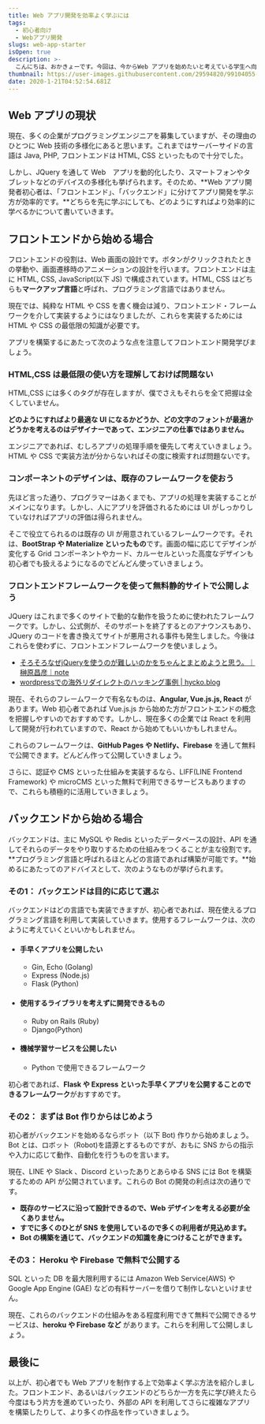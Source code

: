 ```yaml
---
title: Web アプリ開発を効率よく学ぶには
tags: 
  - 初心者向け 
  - Webアプリ開発 
slugs: web-app-starter 
isOpen: true  
description: >-
  こんにちは、おかきょーです。今回は、今からWeb アプリを始めたいと考えている学生へ向けて、個人的に効率よくWeb アプリ開発を学ぶ方法について書いて行きたいと考えてこの記事を書きました。
thumbnail: https://user-images.githubusercontent.com/29594820/99104055-cd990300-2623-11eb-9891-3081271c5655.png
date: 2020-1-21T04:52:54.681Z
---
```


## Web アプリの現状

現在、多くの企業がプログラミングエンジニアを募集していますが、その理由のひとつに Web 技術の多様化にあると思います。これまではサーバーサイドの言語は Java, PHP, フロントエンドは HTML, CSS といったもので十分でした。

しかし、JQuery を通して Web　アプリを動的化したり、スマートフォンやタブレットなどのデバイスの多様化も挙げられます。そのため、**Web アプリ開発者初心者は、「フロントエンド」、「バックエンド」に分けてアプリ開発を学ぶ方が効率的です。**どちらを先に学ぶにしても、どのようにすればより効率的に学べるかについて書いていきます。

## フロントエンドから始める場合

フロントエンドの役割は、Web 画面の設計です。ボタンがクリックされたときの挙動や、画面遷移時のアニメーションの設計を行います。フロントエンドは主に HTML, CSS, JavaScript(以下 JS) で構成されています。HTML, CSS はどちらも**マークアップ言語**と呼ばれ、プログラミング言語ではありません。

現在では、純粋な HTML や CSS を書く機会は減り、フロントエンド・フレームワークを介して実装するようにはなりましたが、これらを実装するためには HTML や CSS の最低限の知識が必要です。

アプリを構築するにあたって次のような点を注意してフロントエンド開発学びましょう。

### HTML,CSS は最低限の使い方を理解しておけば問題ない

HTML,CSS には多くのタグが存在しますが、僕でさえもそれらを全て把握は全くしていません。

**どのようにすればより最適な UI になるかどうか、どの文字のフォントが最適かどうかを考えるのはデザイナーであって、エンジニアの仕事ではありません。**   
  
エンジニアであれば、むしろアプリの処理手順を優先して考えていきましょう。HTML や CSS で実装方法が分からないればその度に検索すれば問題ないです。

### コンポーネントのデザインは、既存のフレームワークを使おう
先ほど言った通り、プログラマーはあくまでも、アプリの処理を実装することがメインになります。しかし、人にアプリを評価されるためには UI がしっかりしていなければアプリの評価は得られません。

そこで役立てられるのは既存の UI が用意されているフレームワークです。それは、**BootStrap や Materialize といったもの**です。画面の幅に応じてデザインが変化する Grid コンポーネントやカード、カルーセルといった高度なデザインも初心者でも扱えるようになるのでどんどん使っていきましょう。

### フロントエンドフレームワークを使って無料静的サイトで公開しよう
JQuery はこれまで多くのサイトで動的な動作を扱うために使われたフレームワークです。しかし、公式側が、そのサポートを終了するとのアナウンスもあり、JQuery のコードを書き換えてサイトが悪用される事件も発生しました。今後はこれらを使わずに、フロントエンドフレームワークを使いましょう。

 
- [そろそろなぜjQueryを使うのが難しいのかをちゃんとまとめようと思う。｜榊原昌彦｜note](https://note.com/rdlabo/n/ndfe07e0c0bcb?creator_urlname=rdlabo)
- [wordpressでの海外リダイレクトのハッキング事例 \| hycko.blog](https://blog.hycko.net/5510.php)

現在、それらのフレームワークで有名なものは、**Angular, Vue.js.js, React** があります。Web 初心者であれば Vue.js.js から始めた方がフロントエンドの概念を把握しやすいのでおすすめです。しかし、現在多くの企業では React を利用して開発が行われていますので、React から始めてもいいかもしれません。


これらのフレームワークは、**GitHub Pages や Netlify、Firebase** を通して無料で公開できます。どんどん作って公開していきましょう。

さらに、認証や CMS といった仕組みを実装するなら、LIFF(LINE Frontend Framework) や microCMS といった無料で利用できるサービスもありますので、これらも積極的に活用していきましょう。

## バックエンドから始める場合

バックエンドは、主に MySQL や Redis といったデータベースの設計、API を通してそれらのデータをやり取りするための仕組みをつくることが主な役割です。**プログラミング言語と呼ばれるほとんどの言語であれば構築が可能です。**始めるにあたってのアドバイスとして、次のようなものが挙げられます。

### その1： バックエンドは目的に応じて選ぶ

バックエンドはどの言語でも実装できますが、初心者であれば、現在使えるプログラミング言語を利用して実装していきます。使用するフレームワークは、次のように考えていくといいかもしれません。

- ####  手早くアプリを公開したい
  - Gin, Echo (Golang)
  - Express (Node.js)
  - Flask (Python)

- #### 使用するライブラリを考えずに開発できるもの
  - Ruby on Rails (Ruby)
  - Django(Python)

- #### 機械学習サービスを公開したい
  - Python で使用できるフレームワーク

初心者であれば、**Flask や Express といった手早くアプリを公開することのできるフレームワーク**がおすすめです。

### その2： まずは Bot 作りからはじめよう

初心者がバックエンドを始めるならボット（以下 Bot) 作りから始めましょう。Bot とは、ロボット（Robot)を語源とするものですが、おもに SNS からの指示や入力に応じて動作、自動化を行うものを言います。

現在、LINE や Slack 、Discord といったありとあらゆる SNS には Bot を構築するための API が公開されています。これらの Bot の開発の利点は次の通りです。
- **既存のサービスに沿って設計できるので、Web デザインを考える必要が全くありません。**
- **すでに多くのひとが SNS を使用しているので多くの利用者が見込めます。**
- **Bot の構築を通じて、バックエンドの知識を身につけることができます。**

### その3： Heroku や Firebase で無料で公開する

SQL といった DB を最大限利用するには Amazon Web Service(AWS) や Google App Engine (GAE) などの有料サーバーを借りて制作しないといけません。


現在、これらのバックエンドの仕組みをある程度利用できて無料で公開できるサービスは、**heroku や Firebase など** があります。これらを利用して公開しましょう。


## 最後に

以上が、初心者でも Web アプリを制作する上で効率よく学ぶ方法を紹介しました。フロントエンド、あるいはバックエンドのどちらか一方を先に学び終えたら今度はもう片方を進めていったり、外部の API を利用してさらに複雑なアプリを構築したりして、より多くの作品を作っていきましょう。